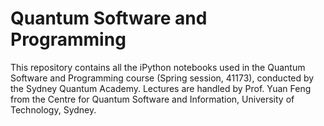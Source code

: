 # Quantum Software and Programming
This repository contains all the iPython notebooks used in the Quantum Software and Programming course (Spring session, 41173), conducted by the Sydney Quantum Academy. Lectures are handled by Prof. Yuan Feng from the Centre for Quantum Software and Information, University of Technology, Sydney.
